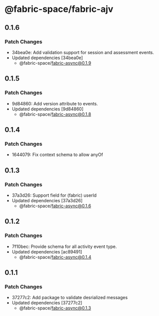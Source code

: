 # @fabric-space/fabric-ajv

## 0.1.6

### Patch Changes

- 34bea0e: Add validation support for session and assessment events.
- Updated dependencies [34bea0e]
  - @fabric-space/fabric-async@0.1.9

## 0.1.5

### Patch Changes

- 9d84860: Add version attribute to events.
- Updated dependencies [9d84860]
  - @fabric-space/fabric-async@0.1.8

## 0.1.4

### Patch Changes

- 1644079: Fix context schema to allow anyOf

## 0.1.3

### Patch Changes

- 37a3d26: Support field for (fabric) userId
- Updated dependencies [37a3d26]
  - @fabric-space/fabric-async@0.1.6

## 0.1.2

### Patch Changes

- 7f10bec: Provide schema for all activity event type.
- Updated dependencies [ac89491]
  - @fabric-space/fabric-async@0.1.4

## 0.1.1

### Patch Changes

- 37277c2: Add package to validate desrialized messages
- Updated dependencies [37277c2]
  - @fabric-space/fabric-async@0.1.3
